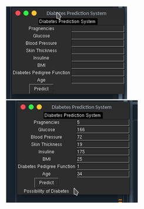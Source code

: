
![Test Image 1](https://github.com/Abhinavashish441/Machine-Learning-Projects/blob/main/diabetes%20prediction%20and%20GUI/Screenshot%20at%202022-07-14%2020-50-02.png)
![Test Image 2](https://github.com/Abhinavashish441/Machine-Learning-Projects/blob/main/diabetes%20prediction%20and%20GUI/Screenshot%20at%202022-07-14%2020-50-55.png)

